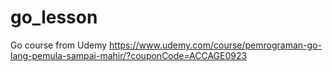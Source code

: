 # go_lesson
Go course from Udemy https://www.udemy.com/course/pemrograman-go-lang-pemula-sampai-mahir/?couponCode=ACCAGE0923
